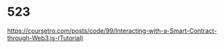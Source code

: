 # 523
https://coursetro.com/posts/code/99/Interacting-with-a-Smart-Contract-through-Web3.js-(Tutorial)
